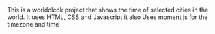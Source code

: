 This is a worldclcok project that shows the time of selected cities in the world.
It uses HTML, CSS and Javascript
it also Uses moment js for the timezone and time
